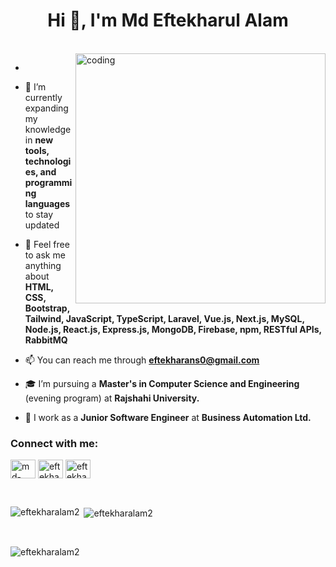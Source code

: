 <h1 align="center">Hi 👋, I'm Md Eftekharul Alam</h1>
<!-- <h3 align="center">Passionate software and web developer dedicated to creating seamless digital experiences with a focus on user-centric design and efficient coding practices.</h3> -->

<br>

<img align="right" alt="coding" width="400" src="https://media.tenor.com/NOYF3f82b_gAAAAC/programmer.gif">

- 

- 🌱 I’m currently expanding my knowledge in **new tools, technologies, and programming languages** to stay updated

- 💬 Feel free to ask me anything about **HTML, CSS, Bootstrap, Tailwind, JavaScript, TypeScript, Laravel, Vue.js, Next.js, MySQL, Node.js, React.js, Express.js, MongoDB, Firebase, npm, RESTful APIs, RabbitMQ**

- 📫 You can reach me through **eftekharans0@gmail.com**

- 🎓 I’m pursuing a **Master's in Computer Science and Engineering** (evening program) at **Rajshahi University.**

- 💼 I work as a **Junior Software Engineer** at **Business Automation Ltd.**

<!-- - 📄 [Resume](https://drive.google.com/file/d/1gLxRZ16__f9tIrGDkk33_UKnFTmJQ7sA/view?usp=sharing) -->


<h3 align="left">Connect with me:</h3>
<p align="left">
<a href="https://linkedin.com/in/md-eftekharul-alam/" target="blank"><img align="center" src="https://raw.githubusercontent.com/rahuldkjain/github-profile-readme-generator/master/src/images/icons/Social/linked-in-alt.svg" alt="md-eftekharul-alam/" height="30" width="40" /></a>
<a href="https://fb.com/eftekhar.alam.54772?mibextid=zbwkwl" target="blank"><img align="center" src="https://raw.githubusercontent.com/rahuldkjain/github-profile-readme-generator/master/src/images/icons/Social/facebook.svg" alt="eftekhar.alam.54772?mibextid=zbwkwl" height="30" width="40" /></a>
<a href="https://instagram.com/eftekharator?igshid=mznlngnkzwq4mg==" target="blank"><img align="center" src="https://raw.githubusercontent.com/rahuldkjain/github-profile-readme-generator/master/src/images/icons/Social/instagram.svg" alt="eftekharator?igshid=mznlngnkzwq4mg==" height="30" width="40" /></a>
</p>

<br>
<!--
<h3 align="left">Languages and Tools:</h3>
<p align="left"> <a href="https://getbootstrap.com" target="_blank" rel="noreferrer"> <img src="https://raw.githubusercontent.com/devicons/devicon/master/icons/bootstrap/bootstrap-plain-wordmark.svg" alt="bootstrap" width="40" height="40"/> </a> <a href="https://www.cprogramming.com/" target="_blank" rel="noreferrer"> <img src="https://raw.githubusercontent.com/devicons/devicon/master/icons/c/c-original.svg" alt="c" width="40" height="40"/> </a> <a href="https://www.w3schools.com/cpp/" target="_blank" rel="noreferrer"> <img src="https://raw.githubusercontent.com/devicons/devicon/master/icons/cplusplus/cplusplus-original.svg" alt="cplusplus" width="40" height="40"/> </a> <a href="https://www.w3schools.com/css/" target="_blank" rel="noreferrer"> <img src="https://raw.githubusercontent.com/devicons/devicon/master/icons/css3/css3-original-wordmark.svg" alt="css3" width="40" height="40"/> </a> <a href="https://expressjs.com" target="_blank" rel="noreferrer"> <img src="https://raw.githubusercontent.com/devicons/devicon/master/icons/express/express-original-wordmark.svg" alt="express" width="40" height="40"/> </a> <a href="https://firebase.google.com/" target="_blank" rel="noreferrer"> <img src="https://www.vectorlogo.zone/logos/firebase/firebase-icon.svg" alt="firebase" width="40" height="40"/> </a> <a href="https://www.w3.org/html/" target="_blank" rel="noreferrer"> <img src="https://raw.githubusercontent.com/devicons/devicon/master/icons/html5/html5-original-wordmark.svg" alt="html5" width="40" height="40"/> </a> <a href="https://developer.mozilla.org/en-US/docs/Web/JavaScript" target="_blank" rel="noreferrer"> <img src="https://raw.githubusercontent.com/devicons/devicon/master/icons/javascript/javascript-original.svg" alt="javascript" width="40" height="40"/> </a> <a href="https://www.mongodb.com/" target="_blank" rel="noreferrer"> <img src="https://raw.githubusercontent.com/devicons/devicon/master/icons/mongodb/mongodb-original-wordmark.svg" alt="mongodb" width="40" height="40"/> </a> <a href="https://nodejs.org" target="_blank" rel="noreferrer"> <img src="https://raw.githubusercontent.com/devicons/devicon/master/icons/nodejs/nodejs-original-wordmark.svg" alt="nodejs" width="40" height="40"/> </a> <a href="https://reactjs.org/" target="_blank" rel="noreferrer"> <img src="https://raw.githubusercontent.com/devicons/devicon/master/icons/react/react-original-wordmark.svg" alt="react" width="40" height="40"/> </a> <a href="https://tailwindcss.com/" target="_blank" rel="noreferrer"> <img src="https://www.vectorlogo.zone/logos/tailwindcss/tailwindcss-icon.svg" alt="tailwind" width="40" height="40"/> </a> </p>
-->
<!--
<p><img align="left" src="https://github-readme-stats.vercel.app/api/top-langs?username=eftekharalam2&show_icons=true&locale=en&layout=compact" alt="eftekharalam2" /></p> -->

<p><img align="left" src="https://github-readme-stats.vercel.app/api/top-langs?username=eftekharalam2&show_icons=true&locale=en&layout=compact&langs_count=10" alt="eftekharalam2" /></p>

<p>&nbsp;<img align="center" src="https://github-readme-stats.vercel.app/api?username=eftekharalam2&show_icons=true&locale=en" alt="eftekharalam2" /></p>

<br>

<p><img align="center" src="https://github-readme-streak-stats.herokuapp.com/?user=eftekharalam2&" alt="eftekharalam2" /></p>

